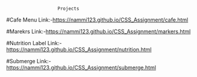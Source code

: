                        Projects

#Cafe Menu Link:-https://nammi123.github.io/CSS_Assignment/cafe.html

#Marekrs Link:-https://nammi123.github.io/CSS_Assignment/markers.html

#Nutrition Label Link:-https://nammi123.github.io/CSS_Assignment/nutrition.html

#Submerge Link:-https://nammi123.github.io/CSS_Assignment/submerge.html
